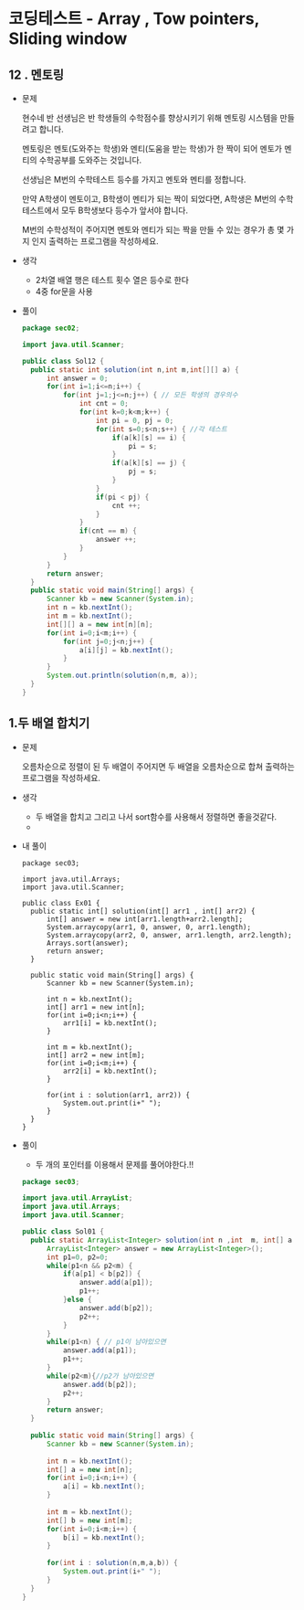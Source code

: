 # 코딩테스트 - Array , Tow pointers, Sliding window

## 12 . 멘토링

- 문제

  현수네 반 선생님은 반 학생들의 수학점수를 향상시키기 위해 멘토링 시스템을 만들려고 합니다.

  멘토링은 멘토(도와주는 학생)와 멘티(도움을 받는 학생)가 한 짝이 되어 멘토가 멘티의 수학공부를 도와주는 것입니다.

  선생님은 M번의 수학테스트 등수를 가지고 멘토와 멘티를 정합니다.

  만약 A학생이 멘토이고, B학생이 멘티가 되는 짝이 되었다면, A학생은 M번의 수학테스트에서 모두 B학생보다 등수가 앞서야 합니다.

  M번의 수학성적이 주어지면 멘토와 멘티가 되는 짝을 만들 수 있는 경우가 총 몇 가지 인지 출력하는 프로그램을 작성하세요.

- 생각

  - 2차열 배열 행은 테스트 횟수 열은 등수로 한다
  - 4중 for문을 사용

- 풀이

  ```java
  package sec02;
  
  import java.util.Scanner;
  
  public class Sol12 {
  	public static int solution(int n,int m,int[][] a) {
  		int answer = 0;
  		for(int i=1;i<=n;i++) {
  			for(int j=1;j<=n;j++) { // 모든 학생의 경우의수
  				int cnt = 0;
  				for(int k=0;k<m;k++) {
  					int pi = 0, pj = 0;
  					for(int s=0;s<n;s++) { //각 테스트
  						if(a[k][s] == i) {
  							pi = s;
  						}
  						if(a[k][s] == j) {
  							pj = s;
  						}
  					}
  					if(pi < pj) {
  						cnt ++;
  					}
  				}
  				if(cnt == m) {
  					answer ++;
  				}
  			}
  		}
  		return answer;
  	}
  	public static void main(String[] args) {
  		Scanner kb = new Scanner(System.in);
  		int n = kb.nextInt();
  		int m = kb.nextInt();
  		int[][] a = new int[n][n];
  		for(int i=0;i<m;i++) {
  			for(int j=0;j<n;j++) {
  				a[i][j] = kb.nextInt();
  			}
  		}
  		System.out.println(solution(n,m, a));
  	}
  }
  
  ```

  

## 1.두 배열 합치기

- 문제

  오름차순으로 정렬이 된 두 배열이 주어지면 두 배열을 오름차순으로 합쳐 출력하는 프로그램을 작성하세요.

- 생각

  - 두 배열을 합치고 그리고 나서 sort함수를 사용해서 정렬하면 좋을것같다.
  - 

- 내 풀이

  ```
  package sec03;
  
  import java.util.Arrays;
  import java.util.Scanner;
  
  public class Ex01 {
  	public static int[] solution(int[] arr1 , int[] arr2) {
  		int[] answer = new int[arr1.length+arr2.length];
  		System.arraycopy(arr1, 0, answer, 0, arr1.length);
  		System.arraycopy(arr2, 0, answer, arr1.length, arr2.length);
  		Arrays.sort(answer);
  		return answer;
  	}
  	
  	public static void main(String[] args) {
  		Scanner kb = new Scanner(System.in);
  		
  		int n = kb.nextInt();
  		int[] arr1 = new int[n];
  		for(int i=0;i<n;i++) {
  			arr1[i] = kb.nextInt();
  		}
  		
  		int m = kb.nextInt();
  		int[] arr2 = new int[m];
  		for(int i=0;i<m;i++) {
  			arr2[i] = kb.nextInt();
  		}
  		
  		for(int i : solution(arr1, arr2)) {
  			System.out.print(i+" ");
  		}
  	}
  }
  
  ```

- 풀이

  - 두 개의 포인터를 이용해서 문제를 풀어야한다.!!

  ```java
  package sec03;
  
  import java.util.ArrayList;
  import java.util.Arrays;
  import java.util.Scanner;
  
  public class Sol01 {
  	public static ArrayList<Integer> solution(int n ,int  m, int[] a , int[] b) {
  		ArrayList<Integer> answer = new ArrayList<Integer>();
  		int p1=0, p2=0;
  		while(p1<n && p2<m) {
  			if(a[p1] < b[p2]) {
  				answer.add(a[p1]);
  				p1++;
  			}else {
  				answer.add(b[p2]);
  				p2++;
  			}
  		}
  		while(p1<n) { // p1이 남아있으면
  			answer.add(a[p1]);
  			p1++;
  		}
  		while(p2<m){//p2가 남아있으면
  			answer.add(b[p2]);
  			p2++;
  		}
  		return answer;
  	}
  	
  	public static void main(String[] args) {
  		Scanner kb = new Scanner(System.in);
  		
  		int n = kb.nextInt();
  		int[] a = new int[n];
  		for(int i=0;i<n;i++) {
  			a[i] = kb.nextInt();
  		}
  		
  		int m = kb.nextInt();
  		int[] b = new int[m];
  		for(int i=0;i<m;i++) {
  			b[i] = kb.nextInt();
  		}
  		
  		for(int i : solution(n,m,a,b)) {
  			System.out.print(i+" ");
  		}
  	}
  }
  
  ```

  